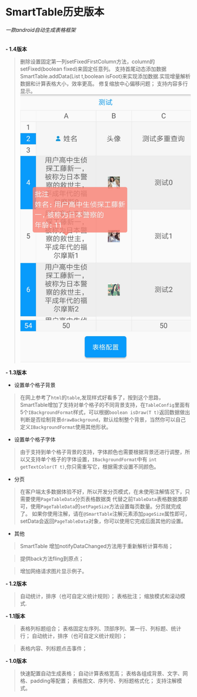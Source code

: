 # SmartTable历史版本

###### 一款android自动生成表格框架

**- 1.4版本**

> 删除设置固定第一列setFixedFirstColumn方法，column的setFixed(boolean fixed)来固定任意列。
>支持首尾动态添加数据SmartTable.addData(List<T> t,boolean isFoot)来实现添加数据.实现增量解析数据和计算表格大小，效率更高。
> 修复缩放中心偏移问题；
> 支持内容多行显示。
![内容多行显示](/img/multline.jpg)
	

**- 1.3版本**

- 设置单个格子背景

>  在网上参考了```html```的```table```,发现样式好看多了，按到这个思路，SmartTable增加了支持对单个格子的不同背景支持，在```TableConfig```里面有5个```IBackgroundFormat```样式，可以根据```boolean isDraw(T t)```返回数据做出判断是否绘制背景```drawBackground```，默认绘制整个背景，当然你可以自己定义```IBackgroundFormat```使用其他形状。

- 设置单个格子字体

> 由于支持到单个格子背景的支持，字体颜色也需要根据背景还进行调整，所以又支持单个格子的字体设置，```IBackgroundFormat```中有 ```int getTextColor(T t)```,你只需重写它，根据需求设置不同颜色。

- 分页

> 在客户端太多数据体验不好，所以开发分页模式，在未使用注解情况下，只需要使用```PageTableData```分页表格数据类 代替之前```TableData```表格数据类即可，使用```PageTableData```的```setPageSize```方法设置每页数量。分页就完成了。
如果你使用注解，请在```@SmartTable```注解元素添加```pageSize```属性即可，setData会返回```PageTableData```对象，你可以使用它完成后面其他的设置。

- 其他

> SmartTable 增加notifyDataChanged方法用于重新解析计算布局；

> 提供back方法fling到原点；

> 增加网络请求图片显示例子。

**- 1.2版本**

> 自动统计，排序（也可自定义统计规则）；
>  表格批注；
> 缩放模式和滚动模式.

**- 1.1版本**

>  表格列标题组合；
>  表格固定左序列、顶部序列、第一行、列标题、统计行；
>  自动统计，排序（也可自定义统计规则）；

>  表格内容、列标题点击事件；



**- 1.0版本**

>  快速配置自动生成表格；
>  自动计算表格宽高；
>  表格各组成背景、文字、网格、padding等配置；
>  表格图文、序列号、列标题格式化；
>  支持注解模式。
